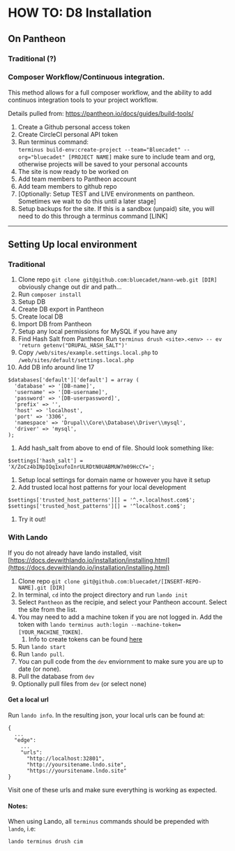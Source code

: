 # HOW TO: D8 Installation

## On Pantheon

### Traditional (?)

### Composer Workflow/Continuous integration.

This method allows for a full composer workflow, and the ability to add continuos integration tools to your project workflow.

Details pulled from: https://pantheon.io/docs/guides/build-tools/

1. Create a Github personal access token
1. Create CircleCI personal API token
1. Run terminus command:
  <br>`terminus build-env:create-project --team="Bluecadet" --org="bluecadet" [PROJECT NAME]`
  make sure to include team and org, otherwise projects will be saved to your personal accounts
1. The site is now ready to be worked on
1. Add team members to Pantheon account
1. Add team members to github repo
1. [Optionally: Setup TEST and LIVE environments on pantheon. Sometimes we wait to do this until a later stage]
1. Setup backups for the site. If this is a sandbox (unpaid) site, you will need to do this through a terminus command [LINK]

<hr>

## Setting Up local environment

### Traditional

1. Clone repo `git clone git@github.com:bluecadet/mann-web.git [DIR]`
obviously change out dir and path...
1. Run `composer install`
1. Setup DB
  1. Create DB export in Pantheon
  1. Create local DB
  1. Import DB from Pantheon
  1. Setup any local permissions for MySQL if you have any
1. Find Hash Salt from Pantheon
  Run `terminus drush <site>.<env> -- ev 'return getenv("DRUPAL_HASH_SALT")'`
1. Copy `/web/sites/example.settings.local.php` to `/web/sites/default/settings.local.php`
1. Add DB info around line 17
  ```
  $databases['default']['default'] = array (
    'database' => '[DB-name]',
    'username' => '[DB-username]',
    'password' => '[DB-userpassword]',
    'prefix' => '',
    'host' => 'localhost',
    'port' => '3306',
    'namespace' => 'Drupal\\Core\\Database\\Driver\\mysql',
    'driver' => 'mysql',
  );
  ```
1. Add hash_salt from above to end of file. Should look something like:
  ```
  $settings['hash_salt'] = 'X/ZoCz4bINpIQq1xufoInrULRDtN0UABMUW7m09HcCY=';
  ```
1. Setup local settings for domain name or however you have it setup
1. Add trusted local host patterns for your local development
```
$settings['trusted_host_patterns'][] = '^.+.localhost.com$';
$settings['trusted_host_patterns'][] = '^localhost.com$';
```
1. Try it out!

### With Lando
If you do not already have lando installed, visit [https://docs.devwithlando.io/installation/installing.html](https://docs.devwithlando.io/installation/installing.html)

1. Clone repo `git clone git@github.com:bluecadet/[INSERT-REPO-NAME].git [DIR]`
1. In terminal, `cd` into the project directory and run `lando init`
1. Select `Pantheon` as the recipie, and select your Pantheon account. Select the site from the list.
  1. You may need to add a machine token if you are not logged in. Add the token with `lando terminus auth:login --machine-token=[YOUR_MACHINE_TOKEN]`.
      1. Info to create tokens can be found [here](https://pantheon.io/docs/machine-tokens/)
1. Run `lando start`
1. Run `lando pull`.
  1. You can pull code from the `dev` enviornment to make sure you are up to date (or none).
  1. Pull the database from `dev`
  1. Optionally pull files from `dev` (or select none)

#### Get a local url
Run `lando info`. In the resulting json, your local urls can be found at:

```
{
  ...
  "edge":
    ...
    "urls":
      "http://localhost:32801",
      "http://yoursitename.lndo.site",
      "https://yoursitename.lndo.site"
}
```
Visit one of these urls and make sure everything is working as expected.


#### Notes:
When using Lando, all `terminus` commands should be prepended with `lando`, i.e:

```
lando terminus drush cim
```